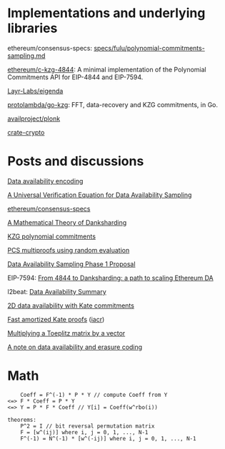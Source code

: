 # Implementations and underlying libraries

ethereum/consensus-specs: [specs/fulu/polynomial-commitments-sampling.md](https://github.com/ethereum/consensus-specs/blob/dev/specs/fulu/polynomial-commitments-sampling.md)

[ethereum/c-kzg-4844](https://github.com/ethereum/c-kzg-4844): A minimal implementation of the Polynomial Commitments API for EIP-4844 and EIP-7594.

[Layr-Labs/eigenda](https://github.com/Layr-Labs/eigenda)

[protolambda/go-kzg](https://github.com/protolambda/go-kzg): FFT, data-recovery and KZG commitments, in Go.

[availproject/plonk](https://github.com/availproject/plonk/blob/v0.12.0-polygon-2/src/commitment_scheme/kzg10/key.rs#L297)

[crate-crypto](https://github.com/orgs/crate-crypto/repositories)

# Posts and discussions

[Data availability encoding](https://notes.ethereum.org/@dankrad/danksharding_encoding)

[A Universal Verification Equation for Data Availability Sampling](https://ethresear.ch/t/a-universal-verification-equation-for-data-availability-sampling/13240)

[ethereum/consensus-specs](https://github.com/ethereum/consensus-specs#specs)

[A Mathematical Theory of Danksharding](https://github.com/ingonyama-zk/papers/blob/main/danksharding_math.pdf)

[KZG polynomial commitments](https://dankradfeist.de/ethereum/2020/06/16/kate-polynomial-commitments.html)

[PCS multiproofs using random evaluation](https://dankradfeist.de/ethereum/2021/06/18/pcs-multiproofs.html)

[Data Availability Sampling Phase 1 Proposal](https://hackmd.io/@vbuterin/das)

EIP-7594: [From 4844 to Danksharding: a path to scaling Ethereum DA](https://ethresear.ch/t/from-4844-to-danksharding-a-path-to-scaling-ethereum-da/18046)

l2beat: [Data Availability Summary](https://l2beat.com/data-availability/summary)

[2D data availability with Kate commitments](https://ethresear.ch/t/2d-data-availability-with-kate-commitments/8081)

[Fast amortized Kate proofs](https://github.com/khovratovich/Kate/blob/master/Kate_amortized.pdf) ([iacr](https://eprint.iacr.org/2023/033))

[Multiplying a Toeplitz matrix by a vector](https://alinush.github.io/2020/03/19/multiplying-a-vector-by-a-toeplitz-matrix.html)

[A note on data availability and erasure coding](https://github.com/ethereum/research/wiki/A-note-on-data-availability-and-erasure-coding)

# Math
```
    Coeff = F^(-1) * P * Y // compute Coeff from Y
<=> F * Coeff = P * Y
<=> Y = P * F * Coeff // Y[i] = Coeff(w^rbo(i))

theorems:
    P^2 = I // bit reversal permutation matrix
    F = [w^(ij)] where i, j = 0, 1, ..., N-1
    F^(-1) = N^(-1) * [w^(-ij)] where i, j = 0, 1, ..., N-1
```
